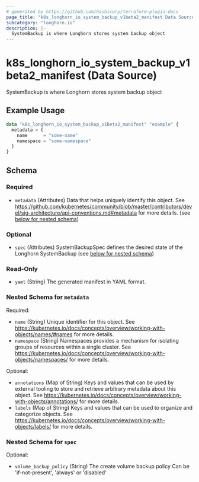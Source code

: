 ```yaml
---
# generated by https://github.com/hashicorp/terraform-plugin-docs
page_title: "k8s_longhorn_io_system_backup_v1beta2_manifest Data Source - terraform-provider-k8s"
subcategory: "longhorn.io"
description: |-
  SystemBackup is where Longhorn stores system backup object
---
```


# k8s_longhorn_io_system_backup_v1beta2_manifest (Data Source)

SystemBackup is where Longhorn stores system backup object

## Example Usage

```terraform
data "k8s_longhorn_io_system_backup_v1beta2_manifest" "example" {
  metadata = {
    name      = "some-name"
    namespace = "some-namespace"
  }
}
```

<!-- schema generated by tfplugindocs -->
## Schema

### Required

- `metadata` (Attributes) Data that helps uniquely identify this object. See https://github.com/kubernetes/community/blob/master/contributors/devel/sig-architecture/api-conventions.md#metadata for more details. (see [below for nested schema](#nestedatt--metadata))

### Optional

- `spec` (Attributes) SystemBackupSpec defines the desired state of the Longhorn SystemBackup (see [below for nested schema](#nestedatt--spec))

### Read-Only

- `yaml` (String) The generated manifest in YAML format.

<a id="nestedatt--metadata"></a>
### Nested Schema for `metadata`

Required:

- `name` (String) Unique identifier for this object. See https://kubernetes.io/docs/concepts/overview/working-with-objects/names/#names for more details.
- `namespace` (String) Namespaces provides a mechanism for isolating groups of resources within a single cluster. See https://kubernetes.io/docs/concepts/overview/working-with-objects/namespaces/ for more details.

Optional:

- `annotations` (Map of String) Keys and values that can be used by external tooling to store and retrieve arbitrary metadata about this object. See https://kubernetes.io/docs/concepts/overview/working-with-objects/annotations/ for more details.
- `labels` (Map of String) Keys and values that can be used to organize and categorize objects. See https://kubernetes.io/docs/concepts/overview/working-with-objects/labels/ for more details.


<a id="nestedatt--spec"></a>
### Nested Schema for `spec`

Optional:

- `volume_backup_policy` (String) The create volume backup policy Can be 'if-not-present', 'always' or 'disabled'
